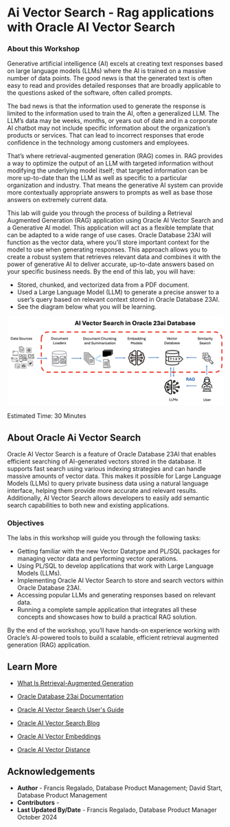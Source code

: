 # Ai Vector Search - Rag applications with Oracle AI Vector Search

### **About this Workshop**


Generative artificial intelligence (AI) excels at creating text responses based on large language models (LLMs) where the AI is trained on a massive number of data points. The good news is that the generated text is often easy to read and provides detailed responses that are broadly applicable to the questions asked of the software, often called prompts.

The bad news is that the information used to generate the response is limited to the information used to train the AI, often a generalized LLM. The LLM’s data may be weeks, months, or years out of date and in a corporate AI chatbot may not include specific information about the organization’s products or services. That can lead to incorrect responses that erode confidence in the technology among customers and employees.

That’s where retrieval-augmented generation (RAG) comes in. RAG provides a way to optimize the output of an LLM with targeted information without modifying the underlying model itself; that targeted information can be more up-to-date than the LLM as well as specific to a particular organization and industry. That means the generative AI system can provide more contextually appropriate answers to prompts as well as base those answers on extremely current data.

This lab will guide you through the process of building a Retrieval Augmented Generation (RAG) application using Oracle AI Vector Search and a Generative AI model. This application will act as a flexible template that can be adapted to a wide range of use cases. Oracle Database 23AI will function as the vector data, where you'll store important context for the model to use when generating responses. This approach allows you to create a robust system that retrieves relevant data and combines it with the power of generative AI to deliver accurate, up-to-date answers based on your specific business needs. By the end of this lab, you will have:
- Stored, chunked, and vectorized data from a PDF document.
- Used a Large Language Model (LLM) to generate a precise answer to a user’s query based on relevant context stored in Oracle Database 23AI.
- See the diagram below what you will be learning.
 
 ![rag image](images/rag1.png " ")

Estimated Time: 30 Minutes

## About Oracle Ai Vector Search

Oracle AI Vector Search is a feature of Oracle Database 23AI that enables efficient searching of AI-generated vectors stored in the database. It supports fast search using various indexing strategies and can handle massive amounts of vector data. This makes it possible for Large Language Models (LLMs) to query private business data using a natural language interface, helping them provide more accurate and relevant results. Additionally, AI Vector Search allows developers to easily add semantic search capabilities to both new and existing applications.

### Objectives
The labs in this workshop will guide you through the following tasks:

- Getting familiar with the new Vector Datatype and PL/SQL packages for managing vector data and performing vector operations.
- Using PL/SQL to develop applications that work with Large Language Models (LLMs).
- Implementing Oracle AI Vector Search to store and search vectors within Oracle Database 23AI.
- Accessing popular LLMs and generating responses based on relevant data.
- Running a complete sample application that integrates all these concepts and showcases how to build a practical RAG solution.

By the end of the workshop, you’ll have hands-on experience working with Oracle’s AI-powered tools to build a scalable, efficient retrieval augmented generation (RAG) application.


## Learn More
- [What Is Retrieval-Augmented Generation](https://www.oracle.com/artificial-intelligence/generative-ai/retrieval-augmented-generation-rag/)

- [Oracle Database 23ai Documentation](https://docs.oracle.com/en/database/oracle/oracle-database/index.html)

- [Oracle AI Vector Search User's Guide](https://docs.oracle.com/en/database/oracle/oracle-database/23/vecse/whats-new-oracle-ai-vector-search.html)

- [Oracle AI Vector Search Blog](https://blogs.oracle.com/database/post/oracle-announces-general-availability-of-ai-vector-search-in-oracle-database-23ai)

- [Oracle AI Vector Embeddings](https://docs.oracle.com/en/database/oracle/oracle-database/23/vecse/store-vector-embeddings.html)

- [Oracle AI Vector Distance](https://docs.oracle.com/en/database/oracle/oracle-database/23/sqlrf/vector_distance.html)


## Acknowledgements
* **Author** - Francis Regalado, Database Product Management; David Start, Database Product Management
* **Contributors** -
* **Last Updated By/Date** - Francis Regalado, Database Product Manager October 2024
